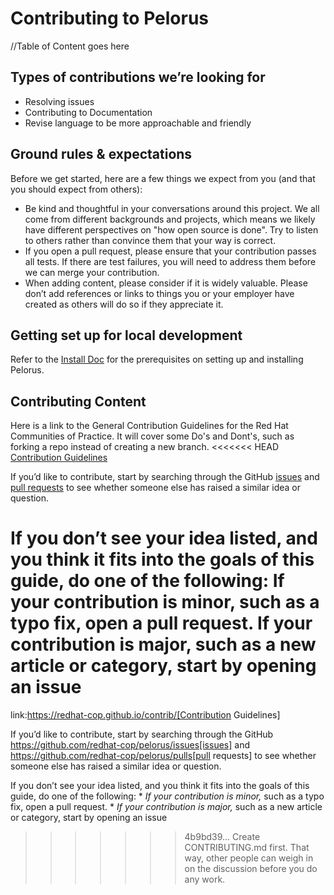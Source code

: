 # Contributing to Pelorus

//Table of Content goes here

## Types of contributions we’re looking for
* Resolving issues
* Contributing to Documentation
* Revise language to be more approachable and friendly

## Ground rules & expectations

Before we get started, here are a few things we expect from you (and
that you should expect from others):

* Be kind and thoughtful in your conversations around this project. We
all come from different backgrounds and projects, which means we likely
have different perspectives on "how open source is done". Try to
listen to others rather than convince them that your way is correct.
* If you open a pull request, please ensure that your contribution
passes all tests. If there are test failures, you will need to address
them before we can merge your contribution.
* When adding content, please consider if it is widely valuable. Please
don’t add references or links to things you or your employer have
created as others will do so if they appreciate it.

## Getting set up for local development


Refer to the [Install Doc](./docs/Install.md) for the prerequisites on setting up and installing Pelorus.

## Contributing Content

Here is a link to the General Contribution Guidelines for the Red Hat Communities of Practice. It will cover some Do's and Dont's, such as forking a repo instead of creating a new branch.
<<<<<<< HEAD
[Contribution Guidelines](https://redhat-cop.github.io/contrib/)

If you’d like to contribute, start by searching through the GitHub
[issues](https://github.com/redhat-cop/pelorus/issues) and
[pull requests](https://github.com/redhat-cop/pelorus/pulls) to see
whether someone else has raised a similar idea or question.

If you don’t see your idea listed, and you think it fits into the goals
of this guide, do one of the following: **If your contribution is
minor,** such as a typo fix, open a pull request. **If your contribution
is major,** such as a new article or category, start by opening an issue
=======
link:https://redhat-cop.github.io/contrib/[Contribution Guidelines]

If you’d like to contribute, start by searching through the GitHub
https://github.com/redhat-cop/pelorus/issues[issues] and
https://github.com/redhat-cop/pelorus/pulls[pull requests] to see
whether someone else has raised a similar idea or question.

If you don’t see your idea listed, and you think it fits into the goals
of this guide, do one of the following: * *If your contribution is
minor,* such as a typo fix, open a pull request. * *If your contribution
is major,* such as a new article or category, start by opening an issue
>>>>>>> 4b9bd39... Create CONTRIBUTING.md
first. That way, other people can weigh in on the discussion before you
do any work.

